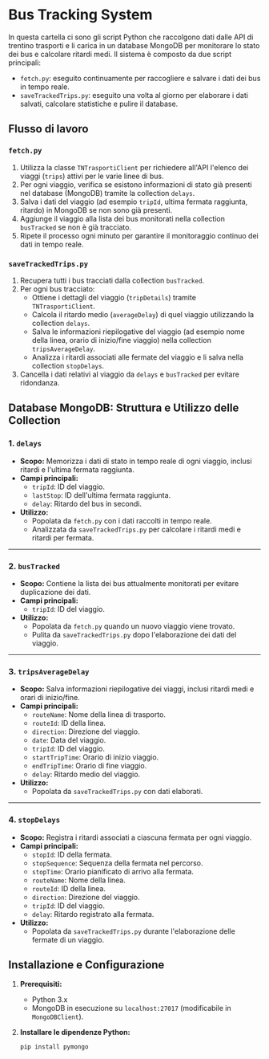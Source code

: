 # Bus Tracking System

In questa cartella ci sono gli script Python che raccolgono dati dalle API di trentino trasporti e li carica in un database MongoDB per monitorare lo stato dei bus e calcolare ritardi medi. Il sistema è composto da due script principali:

- `fetch.py`: eseguito continuamente per raccogliere e salvare i dati dei bus in tempo reale.
- `saveTrackedTrips.py`: eseguito una volta al giorno per elaborare i dati salvati, calcolare statistiche e pulire il database.

## Flusso di lavoro

### `fetch.py`

1. Utilizza la classe `TNTrasportiClient` per richiedere all'API l'elenco dei viaggi (`trips`) attivi per le varie linee di bus.
2. Per ogni viaggio, verifica se esistono informazioni di stato già presenti nel database (MongoDB) tramite la collection `delays`.
3. Salva i dati del viaggio (ad esempio `tripId`, ultima fermata raggiunta, ritardo) in MongoDB se non sono già presenti.
4. Aggiunge il viaggio alla lista dei bus monitorati nella collection `busTracked` se non è già tracciato.
5. Ripete il processo ogni minuto per garantire il monitoraggio continuo dei dati in tempo reale.

### `saveTrackedTrips.py`

1. Recupera tutti i bus tracciati dalla collection `busTracked`.
2. Per ogni bus tracciato:
   - Ottiene i dettagli del viaggio (`tripDetails`) tramite `TNTrasportiClient`.
   - Calcola il ritardo medio (`averageDelay`) di quel viaggio utilizzando la collection `delays`.
   - Salva le informazioni riepilogative del viaggio (ad esempio nome della linea, orario di inizio/fine viaggio) nella collection `tripsAverageDelay`.
   - Analizza i ritardi associati alle fermate del viaggio e li salva nella collection `stopDelays`.
3. Cancella i dati relativi al viaggio da `delays` e `busTracked` per evitare ridondanza.

## Database MongoDB: Struttura e Utilizzo delle Collection

### 1. `delays`
- **Scopo:** Memorizza i dati di stato in tempo reale di ogni viaggio, inclusi ritardi e l'ultima fermata raggiunta.
- **Campi principali:**
  - `tripId`: ID del viaggio.
  - `lastStop`: ID dell'ultima fermata raggiunta.
  - `delay`: Ritardo del bus in secondi.
- **Utilizzo:**
  - Popolata da `fetch.py` con i dati raccolti in tempo reale.
  - Analizzata da `saveTrackedTrips.py` per calcolare i ritardi medi e ritardi per fermata.

---

### 2. `busTracked`
- **Scopo:** Contiene la lista dei bus attualmente monitorati per evitare duplicazione dei dati.
- **Campi principali:**
  - `tripId`: ID del viaggio.
- **Utilizzo:**
  - Popolata da `fetch.py` quando un nuovo viaggio viene trovato.
  - Pulita da `saveTrackedTrips.py` dopo l'elaborazione dei dati del viaggio.

---

### 3. `tripsAverageDelay`
- **Scopo:** Salva informazioni riepilogative dei viaggi, inclusi ritardi medi e orari di inizio/fine.
- **Campi principali:**
  - `routeName`: Nome della linea di trasporto.
  - `routeId`: ID della linea.
  - `direction`: Direzione del viaggio.
  - `date`: Data del viaggio.
  - `tripId`: ID del viaggio.
  - `startTripTime`: Orario di inizio viaggio.
  - `endTripTime`: Orario di fine viaggio.
  - `delay`: Ritardo medio del viaggio.
- **Utilizzo:**
  - Popolata da `saveTrackedTrips.py` con dati elaborati.

---

### 4. `stopDelays`
- **Scopo:** Registra i ritardi associati a ciascuna fermata per ogni viaggio.
- **Campi principali:**
  - `stopId`: ID della fermata.
  - `stopSequence`: Sequenza della fermata nel percorso.
  - `stopTime`: Orario pianificato di arrivo alla fermata.
  - `routeName`: Nome della linea.
  - `routeId`: ID della linea.
  - `direction`: Direzione del viaggio.
  - `tripId`: ID del viaggio.
  - `delay`: Ritardo registrato alla fermata.
- **Utilizzo:**
  - Popolata da `saveTrackedTrips.py` durante l'elaborazione delle fermate di un viaggio.

## Installazione e Configurazione

1. **Prerequisiti:**
   - Python 3.x
   - MongoDB in esecuzione su `localhost:27017` (modificabile in `MongoDBClient`).

2. **Installare le dipendenze Python:**
   ```bash
   pip install pymongo
